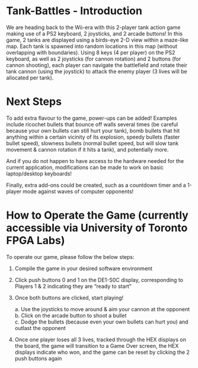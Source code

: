 # Tank-Battles - Introduction
We are heading back to the Wii-era with this 2-player tank action game making use of a PS2 keyboard, 2 joysticks, and 2 arcade buttons! In this game, 2 tanks
are displayed using a birds-eye 2-D view within a maze-like map. Each tank is spawned into
random locations in this map (without overlapping with boundaries). Using 8 keys (4 per player) on the PS2 keyboard, as
well as 2 joysticks (for cannon rotation) and 2 buttons (for cannon shooting), each player can
navigate the battlefield and rotate their tank cannon (using the joystick) to attack the enemy
player (3 lives will be allocated per tank). 

# Next Steps
To add extra flavour to the game, power-ups can be added! Examples include ricochet bullets that bounce off walls several times (be careful because your own bullets can
still hurt your tank), bomb bullets that hit anything within a certain vicinity of its explosion,
speedy bullets (faster bullet speed), slowness bullets (normal bullet speed, but will slow tank
movement & cannon rotation if it hits a tank), and potentially more.

And if you do not happen to have access to the hardware needed for the current application, modifications can be made to work on basic laptop/desktop keyboards!

Finally, extra add-ons could be created, such as a countdown timer and a 1-player mode against waves of computer opponents!

# How to Operate the Game (currently accessible via University of Toronto FPGA Labs)
To operate our game, please follow the below steps:
1. Compile the game in your desired software environment
2. Click push buttons 0 and 1 on the DE1-S0C display, corresponding to Players 1 & 2
indicating they are “ready to start”
3. Once both buttons are clicked, start playing!
   
   a. Use the joysticks to move around & aim your cannon at the opponent  
   b. Click on the arcade button to shoot a bullet  
   c. Dodge the bullets (because even your own bullets can hurt you) and outlast the opponent
4. Once one player loses all 3 lives, tracked through the HEX displays on the board, the
game will transition to a Game Over screen, the HEX displays indicate who won, and the
game can be reset by clicking the 2 push buttons again
